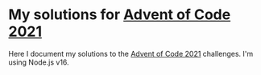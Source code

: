 # My solutions for [Advent of Code 2021](https://adventofcode.com/2021)

Here I document my solutions to the [Advent of Code 2021](https://adventofcode.com/2021) challenges. I'm using Node.js v16.